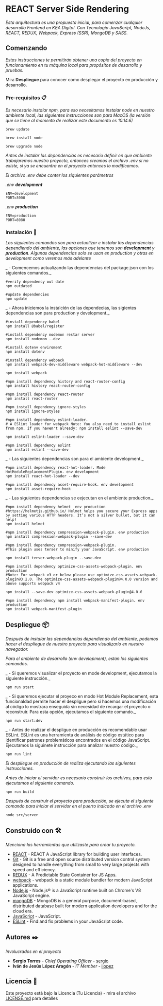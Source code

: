 # REACT Server Side Rendering 

_Esta arquitectura es una propuesta inicial, para comenzar cualquier desarrollo Frontend en KEA Digital. Con Tecnología JavaScript, NodeJs, REACT, REDUX, Webpack, Express (SSR), MongoDB y SASS._

## Comenzando 

_Estas instrucciones te permitirán obtener una copia del proyecto en funcionamiento en tu máquina local para propósitos de desarrollo y pruebas._

Mira **Despliegue** para conocer como desplegar el proyecto en producción y desarrollo.


### Pre-requisitos 📋

_Es necesario instalar npm, para eso necesitamos instalar node en nuestro ambiente local, las siguientes instrucciones son para MacOS (la versión que se tiene al momento de realizar este documento es 10.14.6)_

```
brew update

brew install node

brew upgrade node
```

_Antes de instalar las dependencias es necesario definir en que ambiente trabajaremos nuestro proyecto, entonces creamos el archivo .env si no existe, si ya se encuentra en el proyecto entonces lo modificamos._

_El archivo .env debe conter los siquientes parámetros_

_.env **development**_
```
ENV=development
PORT=3000
```

_.env **production**_
```
ENV=production
PORT=8080
```

### Instalación 🔧

_Los siguientes comandos son para actualizar e instalar las dependencias dependiendo del ambiente, las opciones que tenemos son **development** y **production**. Algunas dependencias solo se usan en production y otras en development como veremos más adelante_

_ - Comencemos actualizando las dependencias del package.json con los siguientes comandos._

```
#verify dependency out date
npm outdated

#update dependencies
npm update
```

_ - Ahora iniciemos la instalción de las dependecias, las sigientes dependencias son para production y development._

```
#install dependency babel 
npm install @babel/register

#install dependency nodemon restar server 
npm install nodemon --dev

#install dotenv enviroment 
npm install dotenv

#install dependency webpack 
npm install webpack-dev-middleware webpack-hot-middleware --dev

npm install webpack

#npm install dependency history and react-router-config
npm install history react-router-config

#npm install dependency react-router
npm install react-router 

#npm install dependency ignore-styles
npm install ignore-styles 

#npm install dependency eslint-loader. 
# A ESlint loader for webpack Note: You also need to install eslint from npm, if you haven't already: npm install eslint --save-dev

npm install eslint-loader --save-dev

#npm install dependency eslint
npm install eslint --save-dev

```

_ - Las siguientes dependencias son para el ambiente development._

```
#npm install dependency react-hot-loader. Mode HotModuleReplacementPlugin. env development 
npm install react-hot-loader --dev

#npm install dependency asset-require-hook. env development 
npm install asset-require-hook

```

_ - Las siguientes dependencias se eejecutan en el ambiente production._

```
#npm install dependency helmet  env production
#https://helmetjs.github.io/ Helmet helps you secure your Express apps by setting various HTTP headers. It’s not a silver bullet, but it can help!
npm install helmet

#npm install dependency compression-webpack-plugin. env production 
npm install compression-webpack-plugin --save-dev

#npm install dependency compression-webpack-plugin. 
#This plugin uses terser to minify your JavaScript. env production 

npm install terser-webpack-plugin --save-dev

#npm install dependency optimize-css-assets-webpack-plugin. env production
#Note: For webpack v3 or below please use optimize-css-assets-webpack-plugin@3.2.0. The optimize-css-assets-webpack-plugin@4.0.0 version and above supports webpack v4

npm install --save-dev optimize-css-assets-webpack-plugin@4.0.0

#npm install dependency npm install webpack-manifest-plugin. env production 
npm install webpack-manifest-plugin

```


## Despliegue 📦

_Después de instalar las dependencias dependiendo del ambiente, podemos hacer el despliegue de nuestro proyecto para visualizarlo en nuestro navegador._

_Para el ambiente de desarrollo (env development), estan los siguientes comandos._

_ - Si queremos visualizar el proyecto en mode development, ejecutamos la siguiente instrucción._
```
npm run start
```

_ - Si queremos ejecutar el proyeco en modo Hot Module Replacement, esta funcionaldad permite hacer el despligue pero si hacemos una modificación al código lo mostrara enseguida sin necesidad de recargar el proyecto o reconstruir. Para esta opción, ejecutamos el siguiente comando._

```
npm run start:dev
```

_ - Antes de realizar el despligue en producción es recomendable usar ESLint. ESLint es una herramienta de análisis de código estático para identificar patrones problemáticos encontrados en el código JavaScript. Ejecutamos la siguinete instrucción para analizar nuestro código._

```
npm run lint
```

_El despliegue en producción de realiza ejecutando las siguientes instrucciones._

_Antes de iniciar el servidor es necesario construir los archivos, para esto ejecutamos el siguiente comando._

```
npm run build
```

_Después de construir el proyecto para producción, se ejecuta el siguiente comando para iniciar el servidor en el puerto indicado en el archivo .env_

```
node src/server
```

## Construido con 🛠️

_Menciona las herramientas que utilizaste para crear tu proyecto._

* [REACT](https://reactjs.org/) - REACT  A JavaScript library for building user interfaces.
* [Git](https://git-scm.com/) - Git is a free and open source distributed version control system designed to handle everything from small to very large projects with speed and efficiency.
* [REDUX](https://redux.js.org/) - A Predictable State Container for JS Apps.
* [webpack](https://webpack.js.org/) - webpack is a static module bundler for modern JavaScript applications.
* [Node.js](https://nodejs.org/) - Node.js® is a JavaScript runtime built on Chrome's V8 JavaScript engine.
* [mongoDB](https://www.mongodb.com/) - MongoDB is a general purpose, document-based, distributed database built for modern application developers and for the cloud era.
* [JavaScript](https://js.org/) - JavaScript.
* [ESLint](https://eslint.org/) - Find and fix problems in your JavaScript code.


## Autores ✒️

_Involucrados en el proyecto_

* **Sergio Torres** - *Chief Operating Officer* - [sergio](sergio@kea.mx)
* **Iván de Jesús López Aragón** - *IT Member* - [ilopez](ilopez@kea.mx)

## Licencia 📄

Este proyecto está bajo la Licencia (Tu Licencia) - mira el archivo [LICENSE.md](LICENSE.md) para detalles


